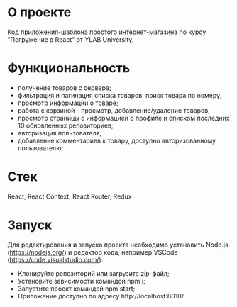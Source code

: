 # О проекте

Код приложения-шаблона простого интернет-магазина по курсу "Погружение в React" от YLAB University.

# Функциональность

- получение товаров с сервера;
- фильтрация и пагинация списка товаров, поиск товара по номеру;
- просмотр информации о товаре;
- работа с корзиной - просмотр, добавление/удаление товаров;
- просмотр страницы с информацией о профиле и списком последних 10 обновленных репозиториев;
- авторизация пользователя;
- добавление комментариев к товару, доступно авторизованному пользователю.

# Стек

React, React Context, React Router, Redux

# Запуск

Для редактирования и запуска проекта необходимо установить Node.js (https://nodejs.org/) и
редактор кода, например VSCode (https://code.visualstudio.com/):

-   Клонируйте репозиторий или загрузите zip-файл;
-   Установите зависимости командой npm i;
-   Запустите проект командой npm start;
-   Приложение доступно по адресу http://localhost:8010/
